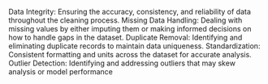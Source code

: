 Data Integrity: Ensuring the accuracy, consistency, and reliability of data throughout the
 cleaning process.
 Missing Data Handling: Dealing with missing values by either imputing them or making
 informed decisions on how to handle gaps in the dataset.
 Duplicate Removal: Identifying and eliminating duplicate records to maintain data
 uniqueness.
 Standardization: Consistent formatting and units across the dataset for accurate analysis.
 Outlier Detection: Identifying and addressing outliers that may skew analysis or model
 performance
